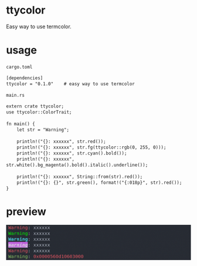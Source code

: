 # ttycolor

Easy way to use termcolor.

# usage

`cargo.toml`

```
[dependencies]
ttycolor = "0.1.0"    # easy way to use termcolor
```

`main.rs`

```
extern crate ttycolor;
use ttycolor::ColorTrait;

fn main() {
    let str = "Warning";

    println!("{}: xxxxxx", str.red());
    println!("{}: xxxxxx", str.fg(ttycolor::rgb(0, 255, 0)));
    println!("{}: xxxxxx", str.cyan().bold());
    println!("{}: xxxxxx", str.white().bg_magenta().bold().italic().underline());
    
    println!("{}: xxxxxx", String::from(str).red());
    println!("{}: {}", str.green(), format!("{:018p}", str).red());
}
```

# preview

![screenshot](./screenshot.png)